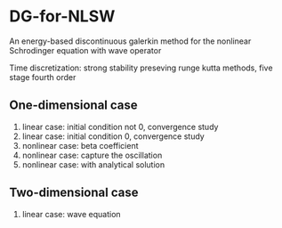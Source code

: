 # DG-for-NLSW
An energy-based discontinuous galerkin method for the nonlinear Schrodinger equation with wave operator

Time discretization: strong stability preseving runge kutta methods, five stage fourth order

## One-dimensional case
1. linear case: initial condition not 0, convergence study
2. linear case: initial condition 0, convergence study
3. nonlinear case: beta coefficient
4. nonlinear case: capture the oscillation
5. nonlinear case: with analytical solution

## Two-dimensional case
1. linear case: wave equation

